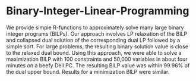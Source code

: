 # Binary-Integer-Linear-Programming
We provide simple R-functions to approximately solve many large binary integer programs (BILPs).  Our approach involves LP relaxation of the BILP and collapsed dual solution of the corresponding dual LP followed by a simple sort.  For large problems, the resulting binary solution value is close to the relaxed dual bound.  Using this approach, we were able to solve a maximization BILP with 100 constraints and 50,000 variables in about four minutes on a beefy Dell PC.  The resulting BILP value was within 99.96% of the dual upper bound.  Results for a minimization BILP were similar.

